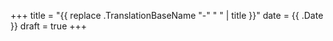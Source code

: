 +++
    title = "{{ replace .TranslationBaseName "-" " " | title }}"
    date = {{ .Date }}
    draft = true
+++

